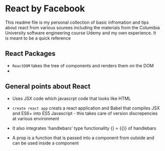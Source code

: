 # React by Facebook

This readme file is my personal collection of basic infromation and tips about react from various sourees including the materials from the Columibia University software engineering course Udemy and my own experience. It is meant to be a quick reference

## React Packages

- `ReactDOM` takes the tree of components and renders them on the DOM
- 


## General points about React
- Uses JSX code which javascrpt code that looks like HTML

- `create react app` creats a react application and Babel that compiles JSX and ES6+ into ES5 Javascript - this takes care of version discrepencies at various environment

- It also integrates 'handlebars' type functionality {} = {{}} of handlebars

- A prop is a function that is passed into a component from outside and can be used inside a component